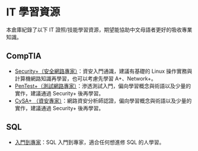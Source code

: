 # IT 學習資源

本倉庫紀錄了以下 IT 證照/技能學習資源，期望能協助中文母語者更好的吸收專業知識。

## CompTIA

-   [Security+（安全網路專家）](https://github.com/mmqnym/Learning/tree/main/CompTIA/Security%2B)：資安入門通識，建議有基礎的 Linux 操作實務與計算機網路知識再學習，也可以考慮先學習 A+、Network+。
-   [PenTest+（測試網路專家）](https://github.com/mmqnym/Learning/tree/main/CompTIA/PenTest%2B)：滲透測試入門，偏向學習概念與術語以及少量的實作，建議通過 Security+ 後再學習。
-   [CySA+ （資安專家）](https://github.com/mmqnym/Learning/tree/main/CompTIA/CySA%2B)：網路資安分析師認證，偏向學習概念與術語以及少量的實作，建議通過 Security+ 後再學習。

## SQL

-   [入門到專家](https://github.com/mmqnym/Learning/tree/main/SQL)：SQL 入門到專家，適合任何想進修 SQL 的人學習。